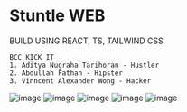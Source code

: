 # Stuntle WEB

BUILD USING REACT, TS, TAILWIND CSS

```
BCC KICK IT
1. Aditya Nugraha Tarihoran - Hustler
2. Abdullah Fathan - Hipster
3. Vinncent Alexander Wong - Hacker
```

![image](https://github.com/Hackfest-BCC-KICK-IT/Stuntle-FE-React/assets/88434717/e7f251ad-1008-4538-b836-d65d0b5840fb)
![image](https://github.com/Hackfest-BCC-KICK-IT/Stuntle-FE-React/assets/88434717/a606ad1c-652c-4698-b1ea-4cadec1fe50c)
![image](https://github.com/Hackfest-BCC-KICK-IT/Stuntle-FE-React/assets/88434717/bac11402-0051-441e-804d-2aa212929d98)
![image](https://github.com/Hackfest-BCC-KICK-IT/Stuntle-FE-React/assets/88434717/3bb45858-c46f-47fa-abb9-be61cb019f4d)
![image](https://github.com/Hackfest-BCC-KICK-IT/Stuntle-FE-React/assets/88434717/3ac6754c-8573-4cfc-98f9-2ee18aa62e03)
